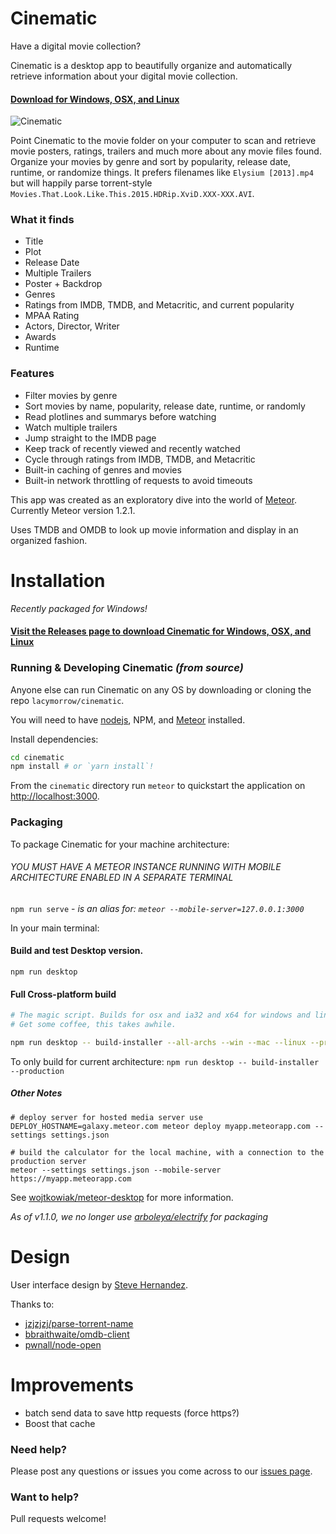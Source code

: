 Cinematic
===========

Have a digital movie collection?

Cinematic is a desktop app to beautifully organize and automatically retrieve information about your digital movie collection. 

#### [Download for Windows, OSX, and Linux](https://github.com/lacymorrow/cinematic/releases)

![Cinematic](http://lacymorrow.com/images/github/cinematic/demo.gif)


Point Cinematic to the movie folder on your computer to scan and retrieve movie posters, ratings, trailers and much more about any movie files found. Organize your movies by genre and sort by popularity, release date, runtime, or randomize things. It prefers filenames like `Elysium [2013].mp4` but will happily parse torrent-style `Movies.That.Look.Like.This.2015.HDRip.XviD.XXX-XXX.AVI`.

### What it finds

* Title
* Plot
* Release Date
* Multiple Trailers
* Poster + Backdrop
* Genres
* Ratings from IMDB, TMDB, and Metacritic, and current popularity
* MPAA Rating
* Actors, Director, Writer
* Awards
* Runtime

### Features

* Filter movies by genre
* Sort movies by name, popularity, release date, runtime, or randomly
* Read plotlines and summarys before watching
* Watch multiple trailers
* Jump straight to the IMDB page
* Keep track of recently viewed and recently watched
* Cycle through ratings from IMDB, TMDB, and Metacritic
* Built-in caching of genres and movies
* Built-in network throttling of requests to avoid timeouts

This app was created as an exploratory dive into the world of [Meteor](http://meteor.com). Currently Meteor version 1.2.1.

Uses TMDB and OMDB to look up movie information and display in an organized fashion.

# Installation

_Recently packaged for Windows!_

#### [Visit the Releases page to download Cinematic for Windows, OSX, and Linux](https://github.com/lacymorrow/cinematic/releases)


### Running & Developing Cinematic _(from source)_

Anyone else can run Cinematic on any OS by downloading or cloning the repo `lacymorrow/cinematic`. 

You will need to have [nodejs](http://nodejs.org), NPM, and [Meteor](https://www.meteor.com/install) installed.

Install dependencies:
```bash
cd cinematic
npm install # or `yarn install`!
```

From the `cinematic` directory run `meteor` to quickstart the application on [http://localhost:3000](http://localhost:3000).

### Packaging

To package Cinematic for your machine architecture:

###### YOU MUST HAVE A METEOR INSTANCE RUNNING WITH MOBILE ARCHITECTURE ENABLED IN A SEPARATE TERMINAL

`npm run serve` - _is an alias for: `meteor --mobile-server=127.0.0.1:3000`_

In your main terminal:


#### Build and test Desktop version. 

`npm run desktop`


#### Full Cross-platform build

```bash
# The magic script. Builds for osx and ia32 and x64 for windows and linux.
# Get some coffee, this takes awhile.

npm run desktop -- build-installer --all-archs --win --mac --linux --production

```

To only build for current architecture: `npm run desktop -- build-installer --production`



##### Other Notes

```
# deploy server for hosted media server use
DEPLOY_HOSTNAME=galaxy.meteor.com meteor deploy myapp.meteorapp.com --settings settings.json

# build the calculator for the local machine, with a connection to the production server
meteor --settings settings.json --mobile-server https://myapp.meteorapp.com  
```


See [wojtkowiak/meteor-desktop](https://github.com/wojtkowiak/meteor-desktop) for more information.

_As of v1.1.0, we no longer use [arboleya/electrify](https://github.com/arboleya/electrify) for packaging_


# Design
User interface design by [Steve Hernandez](http://slhernandez.com/2013/09/10/Movie-App/).

Thanks to:

* [jzjzjzj/parse-torrent-name](https://github.com/jzjzjzj/parse-torrent-name)
* [bbraithwaite/omdb-client](https://github.com/bbraithwaite/omdb-client)
* [pwnall/node-open](https://github.com/pwnall/node-open)


# Improvements
* batch send data to save http requests (force https?)
* Boost that cache


### Need help?

Please post any questions or issues you come across to our [issues page](https://github.com/lacymorrow/cinematic/issues).

### Want to help?

Pull requests welcome!

